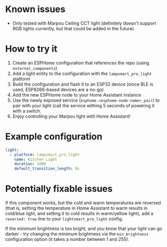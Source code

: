 # Known issues

* Only tested with Marpou Ceiling CCT light (definitely doesn't support RGB lights currently, but that could be added in the future).

# How to try it

1. Create an ESPHome configuration that references the repo (using `external_components`)
2. Add a light entity to the configuration with the `lampsmart_pro_light` platform
3. Build the configuration and flash it to an ESP32 device (since BLE is used, ESP8266-based devices are a no-go)
4. Add the new ESPHome node to your Home Assistant instance
5. Use the newly exposed service (`esphome.<esphome-node-name>_pair`) to pair with your light (call the service withing 5 seconds of powering it with a switch.
6. Enjoy controlling your Marpou light with Home Assistant!

# Example configuration

```yaml
light:
  - platform: lampsmart_pro_light
    name: Kitchen Light
    duration: 1000
    default_transition_length: 0s
```

# Potentially fixable issues

If this component works, but the cold and warm temperatures are reversed (that is, setting the temperature in Home Assistant to warm results in cold/blue light, and setting it to cold results in warm/yellow light), add a `reversed: true` line to your `lightsmart_pro_light` config.

If the minimum brightness is too bright, and you know that your light can go darker - try changing the minimum brightness via the `min_brightness` configuration option (it takes a number between 1 and 255).

